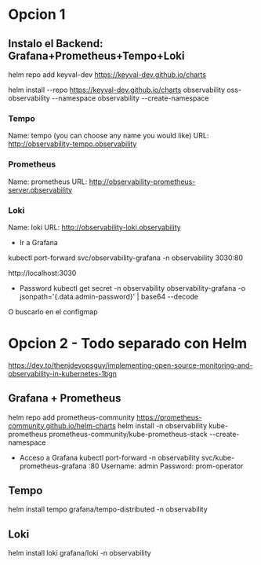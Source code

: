 # Opcion 1
## Instalo el Backend: Grafana+Prometheus+Tempo+Loki
helm repo add keyval-dev https://keyval-dev.github.io/charts

helm install --repo https://keyval-dev.github.io/charts observability oss-observability --namespace observability --create-namespace

### Tempo
Name: tempo (you can choose any name you would like)
URL: http://observability-tempo.observability

### Prometheus

Name: prometheus
URL: http://observability-prometheus-server.observability

### Loki
Name: loki
URL: http://observability-loki.observability

- Ir a Grafana

kubectl port-forward svc/observability-grafana -n observability 3030:80

http://localhost:3030

* Password
kubectl get secret -n observability observability-grafana -o jsonpath='{.data.admin-password}' | base64 --decode

O buscarlo en el configmap

# Opcion 2 - Todo separado con Helm
https://dev.to/thenjdevopsguy/implementing-open-source-monitoring-and-observability-in-kubernetes-1bgn

## Grafana + Prometheus
helm repo add prometheus-community https://prometheus-community.github.io/helm-charts
helm install -n observability kube-prometheus prometheus-community/kube-prometheus-stack --create-namespace

* Acceso a Grafana
kubectl port-forward -n observability svc/kube-prometheus-grafana :80
Username: admin
Password: prom-operator

## Tempo
helm install tempo grafana/tempo-distributed -n observability

## Loki
helm install loki grafana/loki -n observability